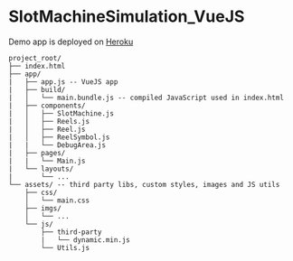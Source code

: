 # SlotMachineSimulation_VueJS
Demo app is deployed on [Heroku](https://slot-machine-simulation.herokuapp.com/)
```
project_root/
├── index.html
├── app/
|   ├── app.js -- VueJS app
|   ├── build/
|   │   └── main.bundle.js -- compiled JavaScript used in index.html
|   ├── components/
|   │   ├── SlotMachine.js
|   │   ├── Reels.js
|   │   ├── Reel.js
|   │   ├── ReelSymbol.js
|   |   └── DebugArea.js
|   ├── pages/
|   |   └── Main.js
|   └── layouts/
|       └── ...
└── assets/ -- third party libs, custom styles, images and JS utils
    ├── css/
    │   └── main.css
    ├── imgs/
    │   └── ...
    └── js/
        ├── third-party
        |   └── dynamic.min.js
        └── Utils.js
```
